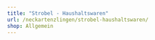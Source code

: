 ```yaml
---
title: "Strobel - Haushaltswaren"
url: /neckartenzlingen/strobel-haushaltswaren/
shop: Allgemein
---
```

